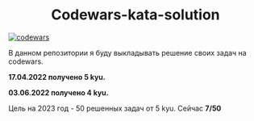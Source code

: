 <h1 align="center">Codewars-kata-solution </h1>

[![codewars](https://www.codewars.com/users/MgKraynova/badges/large)](https://www.codewars.com/users/MgKraynova)

В данном репозитории я буду выкладывать решение своих задач на codewars.

**17.04.2022 получено 5 kyu.**

**03.06.2022 получено 4 kyu.**

Цель на 2023 год - 50 решенных задач от 5 kyu. Сейчас **7/50**
